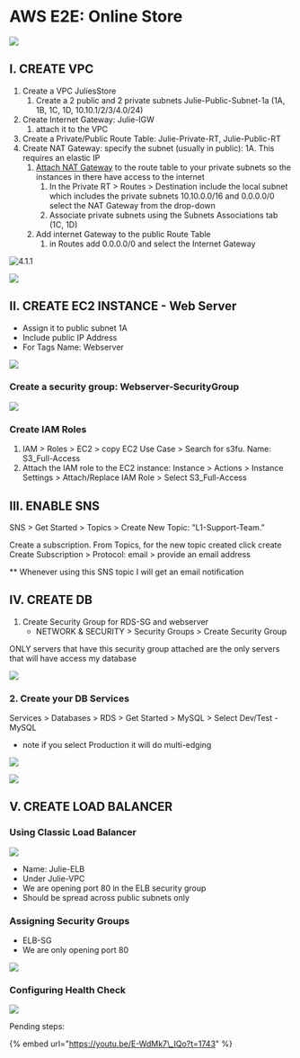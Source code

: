 # AWS E2E: Online Store

![](../../../.gitbook/assets/image%20%28100%29.png)

## I. CREATE VPC

1. Create a VPC JuliesStore
   1. Create a 2 public and 2 private subnets Julie-Public-Subnet-1a \(1A, 1B, 1C, 1D, 10.10.1/2/3/4.0/24\)
2. Create Internet Gateway: Julie-IGW
   1. attach it to the VPC
3. Create a Private/Public Route Table: Julie-Private-RT, Julie-Public-RT
4. Create NAT Gateway: specify the subnet \(usually in public\): 1A. This requires an elastic IP
   1. [Attach NAT Gateway](https://youtu.be/E-WdMk7_IQo?t=912) to the route table to your private subnets  so the instances in there have access to the internet
      1. In the Private RT &gt; Routes &gt; Destination include the local subnet which includes the private subnets 10.10.0.0/16 and 0.0.0.0/0 select the NAT Gateway from the drop-down
      2. Associate private subnets using the Subnets Associations tab \(1C, 1D\)
   2. Add internet Gateway to the public Route Table
      1. in Routes add 0.0.0.0/0 and select the Internet Gateway

![4.1.1](../../../.gitbook/assets/image%20%2895%29.png)

![](../../../.gitbook/assets/image%20%28111%29.png)

## II. CREATE EC2 INSTANCE - Web Server

* Assign it to public subnet 1A
* Include public IP Address
* For Tags Name: Webserver

![](../../../.gitbook/assets/image%20%289%29.png)

### Create a security group: Webserver-SecurityGroup

![](../../../.gitbook/assets/image%20%2819%29.png)

### 

### Create IAM Roles

1. IAM &gt; Roles &gt; EC2 &gt; copy EC2 Use Case &gt; Search for s3fu.  Name: S3\_Full-Access
2. Attach the IAM role to the EC2 instance: Instance &gt; Actions &gt; Instance Settings &gt; Attach/Replace IAM Role &gt; Select S3\_Full-Access

## III. ENABLE SNS 

SNS &gt; Get Started &gt; Topics &gt; Create New Topic: "L1-Support-Team." 

Create a subscription. From Topics, for the new topic created click create Create Subscription &gt; Protocol: email &gt; provide an email address

\*\* Whenever using this SNS topic I will get an email notification  



## IV. CREATE DB

1. Create Security Group for RDS-SG and webserver
   * NETWORK & SECURITY &gt; Security Groups &gt; Create Security Group

ONLY servers that have this security group attached are the only servers that will have access my database

![](../../../.gitbook/assets/image%20%2831%29.png)

### 2. Create your DB Services

Services &gt; Databases &gt; RDS &gt; Get Started &gt; MySQL &gt; Select Dev/Test - MySQL

* note if you select Production it will do multi-edging

![](../../../.gitbook/assets/image%20%2834%29.png)

![](../../../.gitbook/assets/image%20%2886%29.png)



## V. CREATE LOAD BALANCER

### Using Classic Load Balancer

![](../../../.gitbook/assets/image%20%2818%29.png)

* Name: Julie-ELB
* Under Julie-VPC
* We are opening port 80 in the ELB security group
* Should be spread across public subnets only

### Assigning Security Groups

* ELB-SG
* We are only opening port 80

![](../../../.gitbook/assets/image%20%28116%29.png)

### Configuring Health Check

![](../../../.gitbook/assets/image%20%282%29.png)



Pending steps:

{% embed url="https://youtu.be/E-WdMk7\_IQo?t=1743" %}





